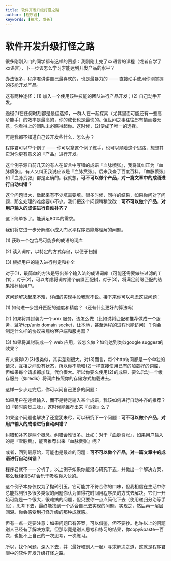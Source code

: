 ```yaml
---
title: 软件开发升级打怪之路
author: [程序君]
keywords: [技术, 成长]
---
```


# 软件开发升级打怪之路

很多刚刚入门的同学都有这样的困惑：我刚刚上完了xx语言的课程（或者自学了xx语言），下一步该怎么学习才能达到开发产品的水平？

办法很多，程序君讲讲自己最喜欢的，也是最暴力的 —— 直接动手使用你刚掌握的技能开发产品。

这有两种途径：(1) 加入一个使用该种技能的团队进行产品开发；(2) 自己动手开发。

途径(1)在任何时刻都是最佳选择，一群人在一起探索（尤其里面可能还有一些高阶能手）的效率是最高的，你的成长也是最快的。但世间之事往往郎有情而妾无意，你看得上的团队未必瞧得起你。这时候，(2)便成了唯一的选择。

可是我都不知道自己该开发些什么，怎么办？

程序君可以举个例子 —— 你可以拿这个例子练手，也可以顺着这个思路，想想其它对你更有意义的『产品』进行开发。

这个例子源自前几天的有人在留言中写错的成语『血脉喷张』，我将其纠正为『血脉偾张』，有人又纠正我说应该是『血脉贲张』。后来我查了百度百科，『血脉偾张』和『血脉贲张』都是正确的。我就想，__可不可以做个产品，对一篇文章中的成语进行自动纠错？__

这个问题很大，做起来有不少坑需要填。很多时候，同样的结果，如果你问对了问题，那么处理的难度要小不少。我们把这个问题稍稍改改：__可不可以做个产品，对用户输入的成语进行自动补齐？__

这下简单多了。能满足80%的需求。

我们将它进一步分解缩小成入门水平程序员能够理解的问题。

(1) 获取一个包含尽可能多的成语的词库

(2) 读入词库，以特定的方式存储，以便于扫描

(3) 根据用户的输入进行判定和补全

对于(1)，最简单的方法是导出某个输入法的成语词库（可能还需要做些过滤的工作），对于(2)，可以考虑将词库建个前缀匹配树，对于(3)，将满足前缀匹配的结果推荐给用户。

这问题解决起来不难，详细的实现手段我就不说。接下来你可以考虑这些问题：

(1) 如何进一步提升匹配的速度和精度？（还有什么更好的算法吗）

(2) 如果将其封装为一个unix 服务，该怎么做（比如说将匹配和推荐做成一个服务，监听tcp/unix domain socket，让本地，甚至远程的进程也能访问）？你会制定什么样的协议来规约客户端和服务器？

(3) 如果将其封装成一个 web 应用，该怎么做？如何达到类似google suggest的效果？

有人觉得(2)(3)很类似，其实差别很大。对(3)而言，每个http访问都是一个单独的请求，互相之间没有状态，所以你不能和(2)一样直接使用已有的加载好的词库，但如果每个请求都加载，代价很大。所以你要么使用(2)的成果，要么启动一个缓存服务（如redis）将词库按照你的存储方式加载进去。

这样一步步走完后，你可以问自己更多的问题：

如果用户在连续输入，而不是特定输入某个成语，我该如何进行自动补齐的推荐？如『顿时感觉血脉』，这时候能推荐出来『贲张』么？

如果这个问题也解决了还意犹未尽，可以研究下一个问题：__可不可以做个产品，对用户输入的成语进行自动纠错？__

纠错和补齐是两个概念。纠错会难很多。比如：对于『血脉贲张』，如果用户输入的是『雪脉贲』，能否推荐出来『血脉贲张』呢？

或者，回到最原始，可能也是最难的问题：__可不可以做个产品，对一篇文章中的成语进行自动纠错？__

程序君就不一一分析了。以上例子如果你能潜心研究下去，并做出一个解决方案，那么我相信BAT会乐于吸收你入伙的。

这个例子本身仅仅为了抛砖引玉。它可能并不符合你的口味，但我相信在生活中你总能找到很多很多类似的问题你认为值得花时间用程序员的方式去解决。它们一开始可能是一个很大，很难搞的问题，但只要你一点点简化下去（使用递归分治等手段），思考下去，最终能找到一个适合自己去实现的问题，实现之，然后再一层层回溯。你会感受到打怪升级的那种成就感。

但有一点一定要注意：如果问题已有答案，可以借鉴，但不要抄。也许以上的问题别人已经有了解决方案，但那毕竟是别人思考和练习的结果，你copy&paste一百次，也抵不上自己的一次思考，一次练习。

所以，找个问题，深入下去，并（最好和别人一起）寻求解决之道，这就是程序君眼中的软件开发升级打怪之路。
